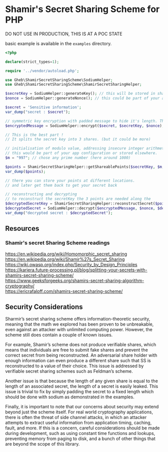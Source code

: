 # Shamir's Secret Sharing Scheme for PHP

DO NOT USE IN PRODUCTION, THIS IS AT A POC STATE

basic example is available in the `examples` directory.
```php
<?php

declare(strict_types=1);

require '../vendor/autoload.php';

use Gheb\ShamirSecretSharingScheme\SodiumHelper;
use Gheb\ShamirSecretSharingScheme\ShamirSecretSharingHelper;

$secretKey = SodiumHelper::generateKey(); // this will be stored in shares.
$nonce = SodiumHelper::generateNonce(); // this could be part of your app configuration

$secret = 'Sensitive information';
var_dump("secret : $secret");

// symmetric key encryption with padded message to hide it's length. This does not matter, it's for show !
$encryptedMessage = SodiumHelper::encrypt($secret, $secretKey, $nonce);

// This is the best part !
// It splits the secret key into 3 shares. (but it could be more)

// initialisation of modulo value, addressing insecure integer arithmetic.
// this would be part of your app configuration or stored elsewhere.
$m = "997"; // chose any prime number (here around 1000)

$points = ShamirSecretSharingHelper::getShareablePoints($secretKey, $m, 3);
var_dump($points);

// there you can store your points at different locations.
// and later get them back to get your secret back

// reconstructing and decrypting
// to reconstruct the secretKey the 3 points are needed along the
$decryptedSecretKey = ShamirSecretSharingHelper::reconstructSecret($points, $m);
$decryptedSecret = SodiumHelper::decrypt($encryptedMessage, $nonce, $decryptedSecretKey);
var_dump("decrypted secret : $decryptedSecret");
```

## Resources

### Shamir's secret Sharing Scheme readings
https://en.wikipedia.org/wiki/Homomorphic_secret_sharing  
https://en.wikipedia.org/wiki/Shamir%27s_Secret_Sharing  
https://wiki.owasp.org/index.php/Security_by_Design_Principles  
https://kariera.future-processing.pl/blog/splitting-your-secrets-with-shamirs-secret-sharing-scheme/  
https://www.geeksforgeeks.org/shamirs-secret-sharing-algorithm-cryptography/  
https://ericrafaloff.com/shamirs-secret-sharing-scheme/  

## Security Considerations

Sharmir’s secret sharing scheme offers information-theoretic security, meaning that the math we explored has been proven to be unbreakable, even against an attacker with unlimited computing power. However, the scheme still does contain a couple of known issues.

For example, Shamir’s scheme does not produce verifiable shares, which means that individuals are free to submit fake shares and prevent the correct secret from being reconstructed. An adversarial share holder with enough information can even produce a different share such that SS is reconstructed to a value of their choice. This issue is addressed by verifiable secret sharing schemes such as Feldman’s scheme.

Another issue is that because the length of any given share is equal to the length of an associated secret, the length of a secret is easily leaked. This issue is trivial to fix by simply padding the secret to a fixed length which should be done with sodium as demonstrated in the examples.

Finally, it is important to note that our concerns about security may extend beyond just the scheme itself. For real world cryptography applications, there is often the threat of side channel attacks, in which an attacker attempts to extract useful information from application timing, caching, fault, and more. If this is a concern, careful considerations should be made during development, such as using constant time functions and lookups, preventing memory from paging to disk, and a bunch of other things that are beyond the scope of this library.
